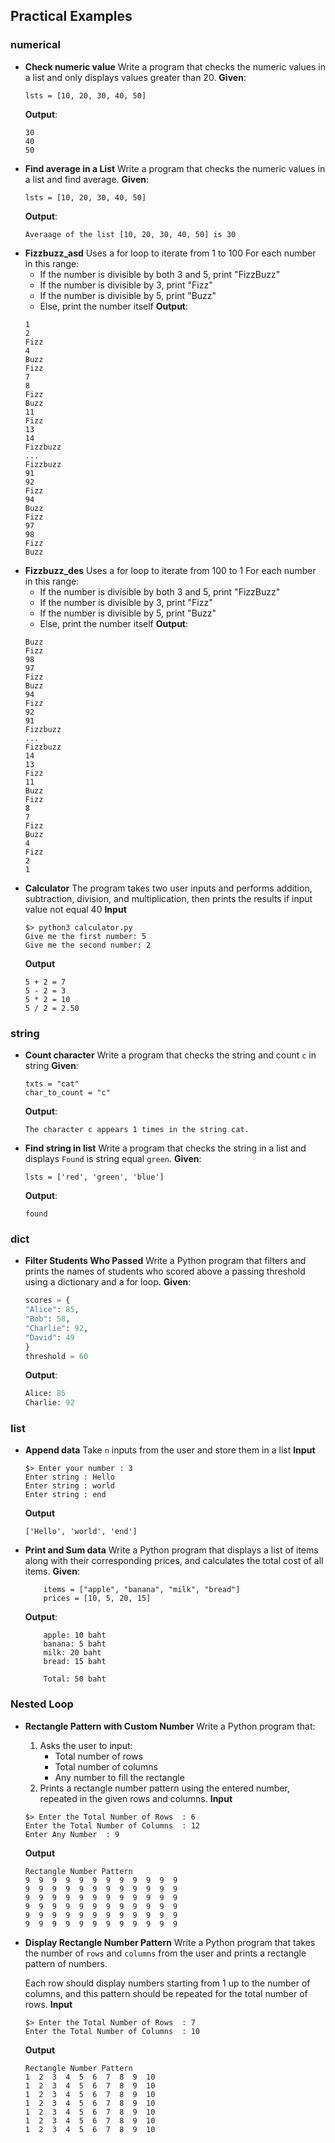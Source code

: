 ## **Practical Examples**
### numerical
- **Check numeric value**
	Write a program that checks the numeric values ​​in a list and only displays values ​​greater than 20.
	**Given**:
	```
	lsts = [10, 20, 30, 40, 50]
	```
	**Output**:
	```
	30
	40
	50
	```
- **Find average in a List**
	Write a program that checks the numeric values ​​in a list and find average.
	**Given**:
	```
	lsts = [10, 20, 30, 40, 50]
	```
	**Output**:
	```
	Averaage of the list [10, 20, 30, 40, 50] is 30
	```	
- **Fizzbuzz_asd**
	Uses a for loop to iterate from 1 to 100
	For each number in this range:
	- If the number is divisible by both 3 and 5, print "FizzBuzz"
	- If the number is divisible by 3, print "Fizz"
	- If the number is divisible by 5, print "Buzz"
	- Else, print the number itself
	**Output**:
	```
	1
	2
	Fizz
	4
	Buzz
	Fizz
	7
	8
	Fizz
	Buzz
	11
	Fizz
	13
	14
	Fizzbuzz
	...
	Fizzbuzz
	91
	92
	Fizz
	94
	Buzz
	Fizz
	97
	98
	Fizz
	Buzz
	```	
- **Fizzbuzz_des**
	Uses a for loop to iterate from 100 to 1
	For each number in this range:
	- If the number is divisible by both 3 and 5, print "FizzBuzz"
	- If the number is divisible by 3, print "Fizz"
	- If the number is divisible by 5, print "Buzz"
	- Else, print the number itself
	**Output**:
	```
	Buzz
	Fizz
	98
	97
	Fizz
	Buzz
	94
	Fizz
	92
	91
	Fizzbuzz
	...
	Fizzbuzz
	14
	13
	Fizz
	11
	Buzz
	Fizz
	8
	7
	Fizz
	Buzz
	4
	Fizz
	2
	1
	```
- **Calculator**
	The program takes two user inputs and performs addition, subtraction, division, and multiplication, then prints the results if input value not equal 40
	**Input**
	```shell
	$> python3 calculator.py
	Give me the first number: 5
	Give me the second number: 2
	```
	**Output**
	```shell
	5 + 2 = 7
	5 - 2 = 3
	5 * 2 = 10
	5 / 2 = 2.50
	```


### string
- **Count character**
	Write a program that checks the string and count `c` in string
	**Given**:
	```
	txts = "cat"
	char_to_count = "c"
	```
	**Output**:
	```
	The character c appears 1 times in the string cat.
	```
- **Find string in list**
	Write a program that checks the string ​​in a list and displays `Found` is string equal `green`.
	**Given**:
	```
	lsts = ['red', 'green', 'blue']
	```
	**Output**:
	```
	found
	```

### dict
- **Filter Students Who Passed**
	Write a Python program that filters and prints the names of students who scored above a passing threshold using a dictionary and a for loop.
	**Given**:
	```python
	scores = {
    "Alice": 85,
    "Bob": 58,
    "Charlie": 92,
    "David": 49
	}
	threshold = 60

	```
	**Output**:
	```python
	Alice: 85  
	Charlie: 92

	```




### list
- **Append data**
	Take `n` inputs from the user and store them in a list
	**Input**
	```
	$> Enter your number : 3
	Enter string : Hello
	Enter string : world
	Enter string : end
	```
	**Output**
	```
	['Hello', 'world', 'end']
	```
- **Print and Sum data**
	Write a Python program that displays a list of items along with their corresponding prices, and calculates the total cost of all items.
	**Given**:
	```
		items = ["apple", "banana", "milk", "bread"]
		prices = [10, 5, 20, 15]
	```
	**Output**:
	```
		apple: 10 baht
		banana: 5 baht
		milk: 20 baht
		bread: 15 baht

		Total: 50 baht
	```
	
### Nested Loop
- **Rectangle Pattern with Custom Number**
	Write a Python program that:
	1. Asks the user to input:
		- Total number of rows
		- Total number of columns
		- Any number to fill the rectangle
	2. Prints a rectangle number pattern using the entered number, repeated in the given rows and columns.
		**Input**
	```
	$> Enter the Total Number of Rows  : 6
	Enter the Total Number of Columns  : 12
	Enter Any Number  : 9
	```
	**Output**
	```
	Rectangle Number Pattern
	9  9  9  9  9  9  9  9  9  9  9  9  
	9  9  9  9  9  9  9  9  9  9  9  9  
	9  9  9  9  9  9  9  9  9  9  9  9  
	9  9  9  9  9  9  9  9  9  9  9  9  
	9  9  9  9  9  9  9  9  9  9  9  9  
	9  9  9  9  9  9  9  9  9  9  9  9  

	```

- **Display Rectangle Number Pattern**
	Write a Python program that takes the number of `rows` and `columns` from the user and prints a rectangle pattern of numbers.

	Each row should display numbers starting from 1 up to the number of columns, and this pattern should be repeated for the total number of rows.
	**Input**
	```
	$> Enter the Total Number of Rows  : 7
	Enter the Total Number of Columns  : 10
	```
	**Output**
	```
	Rectangle Number Pattern
	1  2  3  4  5  6  7  8  9  10  
	1  2  3  4  5  6  7  8  9  10  
	1  2  3  4  5  6  7  8  9  10  
	1  2  3  4  5  6  7  8  9  10  
	1  2  3  4  5  6  7  8  9  10  
	1  2  3  4  5  6  7  8  9  10  
	1  2  3  4  5  6  7  8  9  10 
	```








